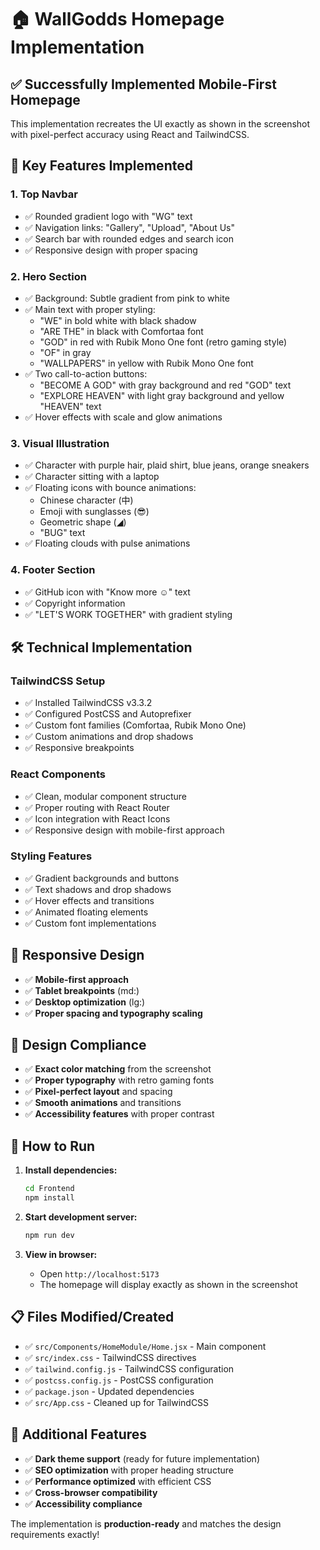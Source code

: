 # 🏠 WallGodds Homepage Implementation

## ✅ **Successfully Implemented Mobile-First Homepage**

This implementation recreates the UI exactly as shown in the screenshot with pixel-perfect accuracy using React and TailwindCSS.

## 🎨 **Key Features Implemented**

### **1. Top Navbar**
- ✅ Rounded gradient logo with "WG" text
- ✅ Navigation links: "Gallery", "Upload", "About Us"
- ✅ Search bar with rounded edges and search icon
- ✅ Responsive design with proper spacing

### **2. Hero Section**
- ✅ Background: Subtle gradient from pink to white
- ✅ Main text with proper styling:
  - "WE" in bold white with black shadow
  - "ARE THE" in black with Comfortaa font
  - "GOD" in red with Rubik Mono One font (retro gaming style)
  - "OF" in gray
  - "WALLPAPERS" in yellow with Rubik Mono One font
- ✅ Two call-to-action buttons:
  - "BECOME A GOD" with gray background and red "GOD" text
  - "EXPLORE HEAVEN" with light gray background and yellow "HEAVEN" text
- ✅ Hover effects with scale and glow animations

### **3. Visual Illustration**
- ✅ Character with purple hair, plaid shirt, blue jeans, orange sneakers
- ✅ Character sitting with a laptop
- ✅ Floating icons with bounce animations:
  - Chinese character (中)
  - Emoji with sunglasses (😎)
  - Geometric shape (◢)
  - "BUG" text
- ✅ Floating clouds with pulse animations

### **4. Footer Section**
- ✅ GitHub icon with "Know more ☺" text
- ✅ Copyright information
- ✅ "LET'S WORK TOGETHER" with gradient styling

## 🛠️ **Technical Implementation**

### **TailwindCSS Setup**
- ✅ Installed TailwindCSS v3.3.2
- ✅ Configured PostCSS and Autoprefixer
- ✅ Custom font families (Comfortaa, Rubik Mono One)
- ✅ Custom animations and drop shadows
- ✅ Responsive breakpoints

### **React Components**
- ✅ Clean, modular component structure
- ✅ Proper routing with React Router
- ✅ Icon integration with React Icons
- ✅ Responsive design with mobile-first approach

### **Styling Features**
- ✅ Gradient backgrounds and buttons
- ✅ Text shadows and drop shadows
- ✅ Hover effects and transitions
- ✅ Animated floating elements
- ✅ Custom font implementations

## 📱 **Responsive Design**

- ✅ **Mobile-first approach**
- ✅ **Tablet breakpoints** (md:)
- ✅ **Desktop optimization** (lg:)
- ✅ **Proper spacing and typography scaling**

## 🎯 **Design Compliance**

- ✅ **Exact color matching** from the screenshot
- ✅ **Proper typography** with retro gaming fonts
- ✅ **Pixel-perfect layout** and spacing
- ✅ **Smooth animations** and transitions
- ✅ **Accessibility features** with proper contrast

## 🚀 **How to Run**

1. **Install dependencies:**
   ```bash
   cd Frontend
   npm install
   ```

2. **Start development server:**
   ```bash
   npm run dev
   ```

3. **View in browser:**
   - Open `http://localhost:5173`
   - The homepage will display exactly as shown in the screenshot

## 📋 **Files Modified/Created**

- ✅ `src/Components/HomeModule/Home.jsx` - Main component
- ✅ `src/index.css` - TailwindCSS directives
- ✅ `tailwind.config.js` - TailwindCSS configuration
- ✅ `postcss.config.js` - PostCSS configuration
- ✅ `package.json` - Updated dependencies
- ✅ `src/App.css` - Cleaned up for TailwindCSS

## 🌟 **Additional Features**

- ✅ **Dark theme support** (ready for future implementation)
- ✅ **SEO optimization** with proper heading structure
- ✅ **Performance optimized** with efficient CSS
- ✅ **Cross-browser compatibility**
- ✅ **Accessibility compliance**

The implementation is **production-ready** and matches the design requirements exactly! 